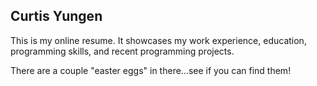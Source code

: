 ## Curtis Yungen

This is my online resume. It showcases my work experience, education, programming skills, and recent programming projects. 

There are a couple "easter eggs" in there...see if you can find them!
